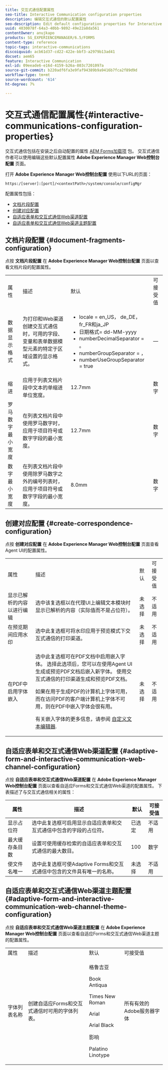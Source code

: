 ```yaml
---
title: 交互式通信配置属性
seo-title: Interactive Communication configuration properties
description: 编辑交互式通信的默认配置属性
seo-description: Edit default configuration properties for Interactive Communications
uuid: 4030078f-64a3-40bb-9892-49e22a8da561
contentOwner: anujkapo
products: SG_EXPERIENCEMANAGER/6.5/FORMS
content-type: reference
topic-tags: interactive-communications
discoiquuid: acb61d37-cd22-422e-bbf3-a2979b13ad41
docset: aem65
feature: Interactive Communication
exl-id: 09eeade6-e16d-4159-b26a-803c7201097a
source-git-commit: b220adf6fa3e9faf94389b9a9416b7fca2f89d9d
workflow-type: tm+mt
source-wordcount: '614'
ht-degree: 7%

---
```


# 交互式通信配置属性{#interactive-communications-configuration-properties}

交互式通信包括在安装之后自动配置的属性 [AEM Forms加载项](../../forms/using/installing-configuring-aem-forms-osgi.md) 包。 交互式通信作者可以使用编辑这些默认配置属性 **Adobe Experience Manager Web控制台配置** 页面。

打开 **Adobe Experience Manager Web控制台配置** 使用以下URL的页面：

`https:/[server]:[port]/<contextPath>/system/console/configMgr`

配置属性包括：

* [文档片段配置](#document-fragments-configuration)
* [创建对应配置](#create-correspondence-configuration)
* [自适应表单和交互式通信Web渠道配置](#adaptive-form-and-interactive-communication-web-channel-configuration)
* [自适应表单和交互式通信Web渠道主题配置](#adaptive-form-and-interactive-communication-web-channel-theme-configuration)

## 文档片段配置 {#document-fragments-configuration}

点按 **文档片段配置** 在 **Adobe Experience Manager Web控制台配置** 页面以查看文档片段的配置属性。

<table>
 <tbody> 
  <tr> 
   <td>属性</td> 
   <td>描述</td> 
   <td>默认</td> 
   <td>可接受值</td> 
  </tr> 
  <tr> 
   <td>数据显示格式</td> 
   <td>为打印和Web渠道创建交互式通信时，可用的字段、变量和表单数据模型元素的特定于区域设置的显示格式。</td> 
   <td> 
    <ul> 
     <li>locale = en_US， de_DE， fr_FR和ja_JP</li> 
     <li>日期格式= dd-MM-yyyy</li> 
     <li>numberDecimalSeparator = 。</li> 
     <li>numberGroupSeparator = ，</li> 
     <li>numberUseGroupSeparator = true</li> 
    </ul> </td> 
   <td><p>—</p> </td> 
  </tr> 
  <tr> 
   <td>缩进</td> 
   <td>应用于列表文档片段中文本的单缩进单位宽度。</td> 
   <td>12.7mm</td> 
   <td>数字</td> 
  </tr> 
  <tr> 
   <td>罗马数字最小宽度</td> 
   <td>在列表文档片段中使用罗马数字时，应用于项目符号或数字字段的最小宽度。 </td> 
   <td>12.7mm</td> 
   <td>数字</td> 
  </tr> 
  <tr> 
   <td>数字最小宽度</td> 
   <td>在列表文档片段中使用除罗马数字之外的编号列表时，应用于项目符号或数字字段的最小宽度。</td> 
   <td>8.0mm</td> 
   <td>数字</td> 
  </tr> 
 </tbody> 
</table>

## 创建对应配置 {#create-correspondence-configuration}

点按 **创建对应配置** 在 **Adobe Experience Manager Web控制台配置** 页面查看Agent UI的配置属性。

<table>
 <tbody> 
  <tr> 
   <td>属性</td> 
   <td>描述</td> 
   <td>默认</td> 
   <td>可接受值</td> 
  </tr> 
  <tr> 
   <td>显示已解析的内容以进行编辑</td> 
   <td>选中该复选框以在代理UI上编辑文本模块时显示已解析的内容（实际值而不是占位符）。</td> 
   <td>未选择</td> 
   <td>不适用</td> 
  </tr> 
  <tr> 
   <td>在预览期间应用水印</td> 
   <td>选中此复选框可将水印应用于预览模式下交互式通信的打印渠道。</td> 
   <td>未选择</td> 
   <td>不适用</td> 
  </tr> 
  <tr> 
   <td>在PDF中启用字体嵌入</td> 
   <td><p>选中此复选框可在PDF文档中启用嵌入字体。 选择此选项后，您可以在使用Agent UI生成或预览PDF文档后嵌入新字体。 使用交互式通信的打印渠道生成和预览PDF文档。</p> <p>如果在用于生成PDF的计算机上字体可用，而在访问PDF的客户端计算机上字体不可用，则在PDF中嵌入字体会很有用。</p> <p>有关嵌入字体的更多信息，请参阅 <a href="../../forms/using/customize-text-editor.md" target="_blank">自定义文本编辑器</a>.</p> </td> 
   <td>未选择</td> 
   <td>不适用</td> 
  </tr> 
 </tbody> 
</table>

## 自适应表单和交互式通信Web渠道配置 {#adaptive-form-and-interactive-communication-web-channel-configuration}

点按 **自适应表单和交互式通信Web渠道配置** 在 **Adobe Experience Manager Web控制台配置** 页面以查看自适应Forms和交互式通信Web渠道的配置属性。 下表描述了与交互式通信相关的属性：

| 属性 | 描述 | 默认 | 可接受值 |
|---|---|---|---|
| 显示占位符 | 选中此复选框可启用显示自适应表单和交互式通信中包含的字段的占位符。 | 已选定 | 不适用 |
| 最大缓存条目数 | 设置可使用缓存检索的自适应表单和交互式通信的最大数目。 | 100 | 数字 |
| 使文件名唯一 | 选中此复选框可使Adaptive Forms和交互式通信中包含的文件具有唯一的名称。 | 未选择 | 不适用 |

## 自适应表单和交互式通信Web渠道主题配置 {#adaptive-form-and-interactive-communication-web-channel-theme-configuration}

点按 **自适应表单和交互式通信Web渠道主题配置** 在 **Adobe Experience Manager Web控制台配置** 页面以查看自适应Forms和交互式通信Web渠道主题的配置属性。

<table>
 <tbody> 
  <tr> 
   <td>属性</td> 
   <td>描述</td> 
   <td>默认</td> 
   <td>可接受值</td> 
  </tr> 
  <tr> 
   <td>字体列表名称</td> 
   <td>创建自适应Forms和交互式通信时可用的字体列表。</td> 
   <td><p>格鲁吉亚</p> <p>Book Antiqua</p> <p>Times New Roman</p> <p>Arial</p> <p>Arial Black</p> <p>影响</p> <p>Palatino Linotype</p> </td> 
   <td>所有有效的Adobe服务器字体</td> 
  </tr> 
 </tbody> 
</table>

